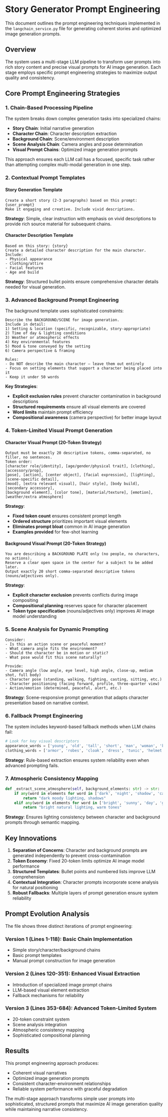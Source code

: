 # Story Generator Prompt Engineering

This document outlines the prompt engineering techniques implemented in the `langchain_service.py` file for generating coherent stories and optimized image generation prompts.

## Overview

The system uses a multi-stage LLM pipeline to transform user prompts into rich story content and precise visual prompts for AI image generation. Each stage employs specific prompt engineering strategies to maximize output quality and consistency.

## Core Prompt Engineering Strategies

### 1. **Chain-Based Processing Pipeline**

The system breaks down complex generation tasks into specialized chains:

- **Story Chain**: Initial narrative generation
- **Character Chain**: Character description extraction
- **Background Chain**: Scene/environment description
- **Scene Analysis Chain**: Camera angles and pose determination
- **Visual Prompt Chains**: Optimized image generation prompts

This approach ensures each LLM call has a focused, specific task rather than attempting complex multi-modal generation in one step.

### 2. **Contextual Prompt Templates**

#### Story Generation Template
```
Create a short story (2-3 paragraphs) based on this prompt: {user_prompt}
Make it engaging and creative. Include vivid descriptions.
```

**Strategy**: Simple, clear instruction with emphasis on vivid descriptions to provide rich source material for subsequent chains.

#### Character Description Template
```
Based on this story: {story}
Create a detailed character description for the main character. Include:
- Physical appearance
- Clothing/attire  
- Facial features
- Age and build
```

**Strategy**: Structured bullet points ensure comprehensive character details needed for visual generation.

### 3. **Advanced Background Prompt Engineering**

The background template uses sophisticated constraints:

```
Describe the BACKGROUND/SCENE for image generation.
Include in detail:
1) Setting & location (specific, recognizable, story-appropriate)
2) Time of day & lighting conditions
3) Weather or atmospheric effects
4) Key environmental features
5) Mood & tone conveyed by the setting
6) Camera perspective & framing

Rules:
- Do NOT describe the main character — leave them out entirely
- Focus on setting elements that support a character being placed into it
- Keep it under 50 words
```

**Key Strategies**:
- **Explicit exclusion rules** prevent character contamination in background descriptions
- **Structured requirements** ensure all visual elements are covered
- **Word limits** maintain prompt efficiency
- **Compositional awareness** (camera perspective) for better image layout

### 4. **Token-Limited Visual Prompt Generation**

#### Character Visual Prompt (20-Token Strategy)
```
Output must be exactly 20 descriptive tokens, comma-separated, no filler, no sentences.
Token order:
[character role/identity], [age/gender/physical trait], [clothing], [accessory/prop], 
[pose], [action], [center object], [facial expression], [lighting], [scene-specific detail], 
[mood], [extra relevant visual], [hair style], [body build], [secondary accessory], 
[background element], [color tone], [material/texture], [emotion], [weather/extra atmosphere]
```

**Strategy**: 
- **Fixed token count** ensures consistent prompt length
- **Ordered structure** prioritizes important visual elements
- **Eliminates prompt bloat** common in AI image generation
- **Examples provided** for few-shot learning

#### Background Visual Prompt (20-Token Strategy)
```
You are describing a BACKGROUND PLATE only (no people, no characters, no actions).
Reserve a clear open space in the center for a subject to be added later.
Output exactly 20 short comma-separated descriptive tokens (nouns/adjectives only).
```

**Strategy**:
- **Explicit character exclusion** prevents conflicts during image compositing
- **Compositional planning** reserves space for character placement
- **Token type specification** (nouns/adjectives only) improves AI image model understanding

### 5. **Scene Analysis for Dynamic Prompting**

```
Consider:
- Is this an action scene or peaceful moment?
- What camera angle fits the environment?
- Should the character be in motion or static?
- What pose would fit this scene naturally?

Provide:
- Camera angle (low angle, eye level, high angle, close-up, medium shot, full body)
- Character pose (standing, walking, fighting, casting, sitting, etc.)
- Character positioning (facing forward, profile, three-quarter view)
- Action/emotion (determined, peaceful, alert, etc.)
```

**Strategy**: Scene-responsive prompt generation that adapts character presentation based on narrative context.

### 6. **Fallback Prompt Engineering**

The system includes keyword-based fallback methods when LLM chains fail:

```python
# Look for key visual descriptors
appearance_words = ['young', 'old', 'tall', 'short', 'man', 'woman', 'knight', 'wizard', 'warrior']
clothing_words = ['armor', 'robes', 'cloak', 'dress', 'tunic', 'helmet', 'crown']
```

**Strategy**: Rule-based extraction ensures system reliability even when advanced prompting fails.

### 7. **Atmospheric Consistency Mapping**

```python
def _extract_scene_atmosphere(self, background_elements: str) -> str:
    if any(word in elements for word in ['dark', 'night', 'shadow', 'cave']):
        return "dark moody lighting, shadows"
    elif any(word in elements for word in ['bright', 'sunny', 'day', 'golden']):
        return "bright natural lighting, warm tones"
```

**Strategy**: Ensures lighting consistency between character and background prompts through semantic mapping.

## Key Innovations

1. **Separation of Concerns**: Character and background prompts are generated independently to prevent cross-contamination
2. **Token Economy**: Fixed 20-token limits optimize AI image model performance
3. **Structured Templates**: Bullet points and numbered lists improve LLM comprehension
4. **Contextual Integration**: Character prompts incorporate scene analysis for natural positioning
5. **Robust Fallbacks**: Multiple layers of prompt generation ensure system reliability

## Prompt Evolution Analysis

The file shows three distinct iterations of prompt engineering:

### Version 1 (Lines 1-118): Basic Chain Implementation
- Simple story/character/background chains
- Basic prompt templates
- Manual prompt construction for image generation

### Version 2 (Lines 120-351): Enhanced Visual Extraction
- Introduction of specialized image prompt chains
- LLM-based visual element extraction
- Fallback mechanisms for reliability

### Version 3 (Lines 353-684): Advanced Token-Limited System
- 20-token constraint system
- Scene analysis integration
- Atmospheric consistency mapping
- Sophisticated compositional planning

## Results

This prompt engineering approach produces:
- Coherent visual narratives
- Optimized image generation prompts
- Consistent character-environment relationships
- Reliable system performance with graceful degradation

The multi-stage approach transforms simple user prompts into sophisticated, structured prompts that maximize AI image generation quality while maintaining narrative consistency.
